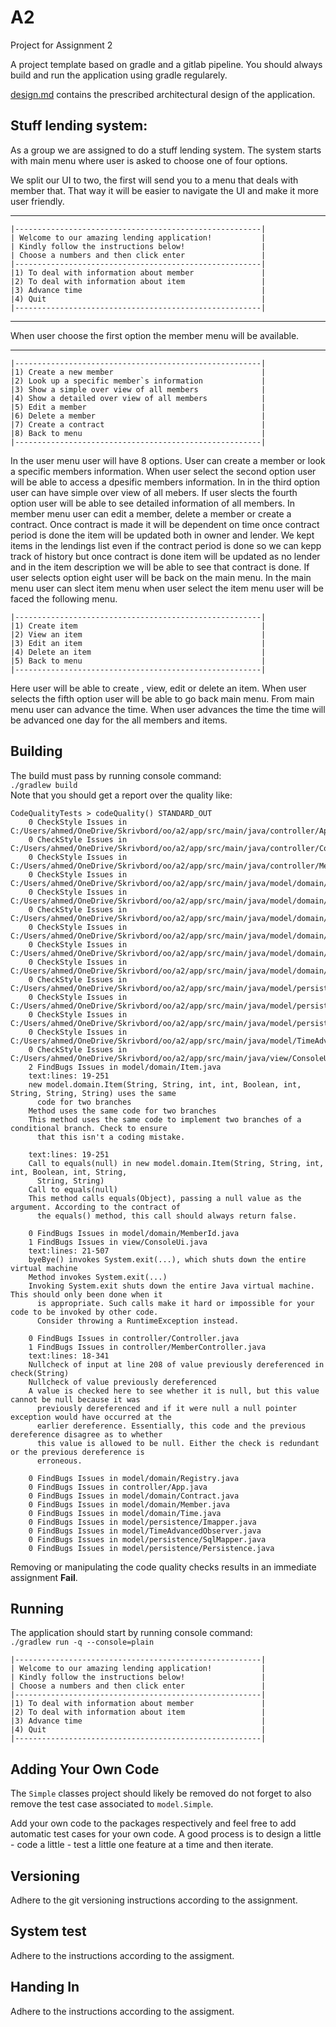 # A2

Project for Assignment 2

A project template based on gradle and a gitlab pipeline. You should always build and run the application using gradle regularely.

[design.md](design.md) contains the prescribed architectural design of the application.
## Stuff lending system:
As a group we are assigned to do a stuff lending system. The system starts with main menu where user is asked to choose one of four options.

We split our UI to two, the first will send you to a menu that deals with member that. That way it will be easier to navigate the UI and make it more user friendly.
***

```
|-------------------------------------------------------|
| Welcome to our amazing lending application!           |
| Kindly follow the instructions below!                 |
| Choose a numbers and then click enter                 |
|-------------------------------------------------------|
|1) To deal with information about member               |
|2) To deal with information about item                 |
|3) Advance time                                        |
|4) Quit                                                |
|-------------------------------------------------------|
```
***
When user choose the first option the member menu will be available.
***

```
|-------------------------------------------------------|
|1) Create a new member                                 |
|2) Look up a specific member`s information             |
|3) Show a simple over view of all members              |
|4) Show a detailed over view of all members            |
|5) Edit a member                                       |
|6) Delete a member                                     |
|7) Create a contract                                   |
|8) Back to menu                                        |
|-------------------------------------------------------|
```


In the user menu user will have 8 options. User can create a member or look a specific members information. When user select the second option user will be able to
access a dpesific members information.
In in the third option user can have simple over view of all mebers. If user slects the fourth option user will be able to see detailed information of all members. In member menu user can edit a member, delete a member or create a contract. Once contract is made it will be dependent on time once contract period is done the item will be updated both in owner and lender. We kept items in the lendings list even if the contract period is done so we can kepp track of history but once contract is done item will be updated as no lender and in the item description we will be able to see that contract is done. If user selects option eight user will be back on the main menu. In the main menu user can slect item menu when user select the item menu user will be faced the following menu.


```
|-------------------------------------------------------|
|1) Create item                                         |
|2) View an item                                        |
|3) Edit an item                                        |
|4) Delete an item                                      |
|5) Back to menu                                        |
|-------------------------------------------------------|
```

Here user will be able to create , view, edit or delete an item. When user selects the fifth option user will be able to go back main menu. From main menu user can advance the time. When user advances the time the time will be advanced one day for the all members and items.





## Building
The build must pass by running console command:  
`./gradlew build`  
Note that you should get a report over the quality like:
```
CodeQualityTests > codeQuality() STANDARD_OUT
    0 CheckStyle Issues in C:/Users/ahmed/OneDrive/Skrivbord/oo/a2/app/src/main/java/controller/App.java
    0 CheckStyle Issues in C:/Users/ahmed/OneDrive/Skrivbord/oo/a2/app/src/main/java/controller/Controller.java
    0 CheckStyle Issues in C:/Users/ahmed/OneDrive/Skrivbord/oo/a2/app/src/main/java/controller/MemberController.java
    0 CheckStyle Issues in C:/Users/ahmed/OneDrive/Skrivbord/oo/a2/app/src/main/java/model/domain/Contract.java
    0 CheckStyle Issues in C:/Users/ahmed/OneDrive/Skrivbord/oo/a2/app/src/main/java/model/domain/Item.java
    0 CheckStyle Issues in C:/Users/ahmed/OneDrive/Skrivbord/oo/a2/app/src/main/java/model/domain/Member.java
    0 CheckStyle Issues in C:/Users/ahmed/OneDrive/Skrivbord/oo/a2/app/src/main/java/model/domain/MemberId.java
    0 CheckStyle Issues in C:/Users/ahmed/OneDrive/Skrivbord/oo/a2/app/src/main/java/model/domain/Registry.java
    0 CheckStyle Issues in C:/Users/ahmed/OneDrive/Skrivbord/oo/a2/app/src/main/java/model/domain/Time.java
    0 CheckStyle Issues in C:/Users/ahmed/OneDrive/Skrivbord/oo/a2/app/src/main/java/model/persistence/Imapper.java
    0 CheckStyle Issues in C:/Users/ahmed/OneDrive/Skrivbord/oo/a2/app/src/main/java/model/persistence/Persistence.java
    0 CheckStyle Issues in C:/Users/ahmed/OneDrive/Skrivbord/oo/a2/app/src/main/java/model/persistence/SqlMapper.java
    0 CheckStyle Issues in C:/Users/ahmed/OneDrive/Skrivbord/oo/a2/app/src/main/java/model/TimeAdvancedObserver.java
    0 CheckStyle Issues in C:/Users/ahmed/OneDrive/Skrivbord/oo/a2/app/src/main/java/view/ConsoleUi.java
    2 FindBugs Issues in model/domain/Item.java
    text:lines: 19-251
    new model.domain.Item(String, String, int, int, Boolean, int, String, String, String) uses the same
      code for two branches
    Method uses the same code for two branches
    This method uses the same code to implement two branches of a conditional branch. Check to ensure
      that this isn't a coding mistake.

    text:lines: 19-251
    Call to equals(null) in new model.domain.Item(String, String, int, int, Boolean, int, String,
      String, String)
    Call to equals(null)
    This method calls equals(Object), passing a null value as the argument. According to the contract of
      the equals() method, this call should always return false.

    0 FindBugs Issues in model/domain/MemberId.java
    1 FindBugs Issues in view/ConsoleUi.java
    text:lines: 21-507
    byeBye() invokes System.exit(...), which shuts down the entire virtual machine
    Method invokes System.exit(...)
    Invoking System.exit shuts down the entire Java virtual machine. This should only been done when it
      is appropriate. Such calls make it hard or impossible for your code to be invoked by other code.
      Consider throwing a RuntimeException instead.

    0 FindBugs Issues in controller/Controller.java
    1 FindBugs Issues in controller/MemberController.java
    text:lines: 18-341
    Nullcheck of input at line 208 of value previously dereferenced in check(String)
    Nullcheck of value previously dereferenced
    A value is checked here to see whether it is null, but this value cannot be null because it was
      previously dereferenced and if it were null a null pointer exception would have occurred at the
      earlier dereference. Essentially, this code and the previous dereference disagree as to whether
      this value is allowed to be null. Either the check is redundant or the previous dereference is
      erroneous.

    0 FindBugs Issues in model/domain/Registry.java
    0 FindBugs Issues in controller/App.java
    0 FindBugs Issues in model/domain/Contract.java
    0 FindBugs Issues in model/domain/Member.java
    0 FindBugs Issues in model/domain/Time.java
    0 FindBugs Issues in model/persistence/Imapper.java
    0 FindBugs Issues in model/TimeAdvancedObserver.java
    0 FindBugs Issues in model/persistence/SqlMapper.java
    0 FindBugs Issues in model/persistence/Persistence.java
```

Removing or manipulating the code quality checks results in an immediate assignment **Fail**.

## Running
The application should start by running console command:  
`./gradlew run -q --console=plain`
```
|-------------------------------------------------------|
| Welcome to our amazing lending application!           |
| Kindly follow the instructions below!                 |
| Choose a numbers and then click enter                 |
|-------------------------------------------------------|
|1) To deal with information about member               |
|2) To deal with information about item                 |
|3) Advance time                                        |
|4) Quit                                                |
|-------------------------------------------------------|
```

## Adding Your Own Code
The `Simple` classes project should likely be removed do not forget to also remove the test case associated to `model.Simple`.

Add your own code to the packages respectively and feel free to add automatic test cases for your own code. A good process is to design a little - code a little - test a little one feature at a time and then iterate.

## Versioning

Adhere to the git versioning instructions according to the assignment.

## System test
Adhere to the instructions according to the assigment.

## Handing In
Adhere to the instructions according to the assigment.